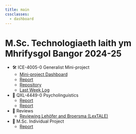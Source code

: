 ```yaml
---
title: main
cssclasses:
  - dashboard
---
```



# M.Sc. Technologiaeth Iaith ym Mhrifysgol Bangor 2024-25
- 🛠️ ICE-4005-0 Generalist Mini-project
	- [Mini-project Dashboard](<posts/ice-4005-dashboard>)
	- [Report](<posts/report-mini-project>)
	- [Repository](https://github.com/Oktogazh/prwaf_geirfa)
	- [Last Week Log](<posts/ice-4005-week-8>)
- 🧠 QXL-4449-0 Psycholinguistics
	- [Report](<posts/report-mini-project>)
	- [Report](<posts/report-mini-project>)
- 🧐 Reviews
	- [Reviewing Lehöfer and Broersma (LexTALE)](<posts/lextale>)
-  💼 M.Sc. Individual Project
	- [Report](<posts/report-mini-project>)

<!--
# <img src="https://em-content.zobj.net/source/openmoji/413/flag-for-bretagne-frbre_1f3f4-e0066-e0072-e0062-e0072-e0065-e007f.png" style="max-width: 28px; padding:0;margin: 0 6px;display: block; float:left;"/> Brezhoneg 
- 🧑‍🌾 Troidigezhioù
	- [[Cloud backup]]
-  👩‍🍳 Barzhonegoù
	- [[Q1 2022]]

# 🏴󠁧󠁢󠁷󠁬󠁳󠁿 Cymraeg
-  🗣️ Tystysgrif Sgiliau Iaith


